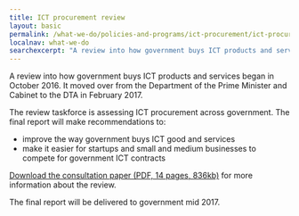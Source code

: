 ```yaml
---
title: ICT procurement review
layout: basic
permalink: /what-we-do/policies-and-programs/ict-procurement/ict-procurement-review/
localnav: what-we-do
searchexcerpt: "A review into how government buys ICT products and services began in October 2016. The review taskforce is assessing ICT procurement across government."
---
```


A review into how government buys ICT products and services began in October 2016. It moved over from the Department of the Prime Minister and Cabinet to the DTA in February 2017.

The review taskforce is assessing ICT procurement across government. The final report will make recommendations to:

- improve the way government buys ICT good and services
- make it easier for startups and small and medium businesses to compete for government ICT contracts

[Download the consultation paper (PDF, 14 pages, 836kb)](/files/ICT-Procurement-Taskforce-Consultation-Paper-WCAG2.pdf) for more information about the review.

The final report will be delivered to government mid 2017.
